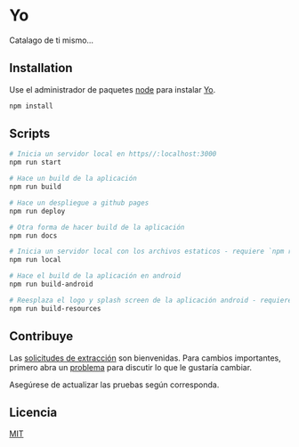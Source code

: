 # Yo

Catalago de ti mismo...

## Installation

Use el administrador de paquetes [node](https://nodejs.org/es/) para instalar [Yo](https://github.com/itskreisler/yo).

```bash
npm install
```

## Scripts

```bash
# Inicia un servidor local en https//:localhost:3000
npm run start

# Hace un build de la aplicación
npm run build

# Hace un despliegue a github pages
npm run deploy

# Otra forma de hacer build de la aplicación
npm run docs

# Inicia un servidor local con los archivos estaticos - requiere `npm run build`
npm run local

# Hace el build de la aplicación en android
npm run build-android

# Reesplaza el logo y splash screen de la aplicación android - requiere la carpeta y archivos ~resources/icon.png & ~resources/splash.png
npm run build-resources
```

## Contribuye
Las [solicitudes de extracción](https://github.com/itskreisler/yo/pulls) son bienvenidas. Para cambios importantes, primero abra un [problema](https://github.com/itskreisler/yo/issues) para discutir lo que le gustaría cambiar.

Asegúrese de actualizar las pruebas según corresponda.

## Licencia
[MIT](https://choosealicense.com/licenses/mit/)